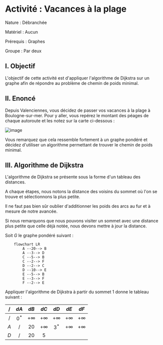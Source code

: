 # Activité : Vacances à la plage

Nature : Débranchée

Matériel : Aucun

Prérequis : Graphes

Groupe : Par deux

## I. Objectif

L'objectif de cette activité est d'appliquer l'algorithme de Dijkstra sur un graphe afin de répondre au problème de chemin de poids minimal.

## II. Enoncé

Depuis Valenciennes, vous décidez de passer vos vacances à la plage à Boulogne-sur-mer. Pour y aller, vous repérez le montant des péages de chaque autoroute et les notez sur la carte ci-dessous :

![image](./img/npdc_peages.png)

Vous remarquez que cela ressemble fortement à un graphe pondéré et décidez d'utiliser un algorithme permettant de trouver le chemin de poids minimal.

## III. Algorithme de Dijkstra

L'algorithme de Dijkstra se présente sous la forme d'un tableau des distances.

A chaque étapes, nous notons la distance des voisins du sommet où l'on se trouve et sélectionnons la plus petite.

Il ne faut pas bien sûr oublier d'additionner les poids des arcs au fur et à mesure de notre avancée.

Si nous remarquons que nous pouvons visiter un sommet avec une distance plus petite que celle déjà notée, nous devons mettre à jour la distance.

Soit $G$ le graphe pondéré suivant :

```mermaid
    flowchart LR
        A --20--> B
        A --3--> D
        C --5--> B
        C --2--> F
        D --2--> C
        D --10--> E
        E --5--> B
        E --3--> F
        F --2--> E
```

Appliquer l'algorithme de Dijkstra à partir du sommet $1$ donne le tableau suivant :

| / | $dA$ | $dB$ | $dC$ | $dD$ | $dE$ | $dF$ |
| :---: | :---: | :---: | :---: | :---: | :---: | :---: |
| / | $0^*$ | $+\infty$ | $+\infty$ | $+\infty$ | $+\infty$ | $+\infty$ |
| $A$ | / | $20$ | $+\infty$ | $3^*$ | $+\infty$ |$+\infty$ |$+\infty$ |
| $D$ | / | $20$ | $5$ | 